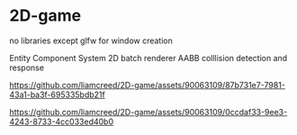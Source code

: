 # 2D-game
no libraries except glfw for window creation

Entity Component System
2D batch renderer
AABB colllision detection and response


https://github.com/liamcreed/2D-game/assets/90063109/87b731e7-7981-43a1-ba3f-695335bdb21f



https://github.com/liamcreed/2D-game/assets/90063109/0ccdaf33-9ee3-4243-8733-4cc033ed40b0

